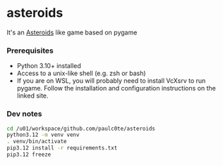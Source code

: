 # asteroids

It's an [Asteroids](https://en.wikipedia.org/wiki/Asteroids_(video_game))  like game based on pygame

### Prerequisites
* Python 3.10+ installed   
* Access to a unix-like shell (e.g. zsh or bash)   
* If you are on WSL, you will probably need to install VcXsrv to run pygame. Follow the installation and configuration instructions on the linked site.


### Dev notes

```bash
cd /u01/workspace/github.com/paulc0te/asteroids
python3.12 -m venv venv
. venv/bin/activate
pip3.12 install -r requirements.txt
pip3.12 freeze
```
